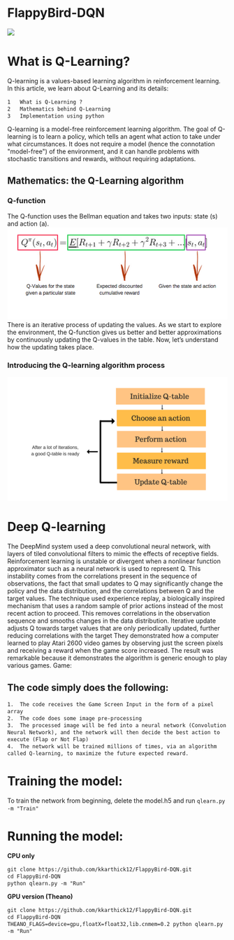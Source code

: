 # FlappyBird-DQN
![](bird.gif)

# What is Q-Learning?
Q-learning is a values-based learning algorithm in reinforcement learning. In this article, we learn about Q-Learning and its details:
```
1	What is Q-Learning ?
2	Mathematics behind Q-Learning
3	Implementation using python
```
Q-learning is a model-free reinforcement learning algorithm. The goal of Q-learning is to learn a policy, which tells an agent what action to take under what circumstances. It does not require a model (hence the connotation "model-free") of the environment, and it can handle problems with stochastic transitions and rewards, without requiring adaptations.

## Mathematics: the Q-Learning algorithm
### Q-function
The Q-function uses the Bellman equation and takes two inputs: state (s) and action (a).
![](Bellman.png) 
There is an iterative process of updating the values. As we start to explore the environment, the Q-function gives us better and better approximations by continuously updating the Q-values in the table.
Now, let’s understand how the updating takes place.

### Introducing the Q-learning algorithm process
 
![](QLearnProcess.png)

# Deep Q-learning
The DeepMind system used a deep convolutional neural network, with layers of tiled convolutional filters to mimic the effects of receptive fields. Reinforcement learning is unstable or divergent when a nonlinear function approximator such as a neural network is used to represent Q. This instability comes from the correlations present in the sequence of observations, the fact that small updates to Q may significantly change the policy and the data distribution, and the correlations between Q and the target values. 
The technique used experience replay, a biologically inspired mechanism that uses a random sample of prior actions instead of the most recent action to proceed. This removes correlations in the observation sequence and smooths changes in the data distribution. Iterative update adjusts Q towards target values that are only periodically updated, further reducing correlations with the target
They demonstrated how a computer learned to play Atari 2600 video games by observing just the screen pixels and receiving a reward when the game score increased. The result was remarkable because it demonstrates the algorithm is generic enough to play various games.
Game:

## The code simply does the following:
```
1.	The code receives the Game Screen Input in the form of a pixel array
2.	The code does some image pre-processing
3.	The processed image will be fed into a neural network (Convolution Neural Network), and the network will then decide the best action to execute (Flap or Not Flap)
4.	The network will be trained millions of times, via an algorithm called Q-learning, to maximize the future expected reward.
```


# Training the model:
To train the network from beginning, delete the model.h5 and run ``` qlearn.py -m "Train" ```

# Running the model:

**CPU only**

```
git clone https://github.com/kkarthick12/FlappyBird-DQN.git
cd FlappyBird-DQN
python qlearn.py -m "Run"
```

**GPU version (Theano)**

```
git clone https://github.com/kkarthick12/FlappyBird-DQN.git
cd FlappyBird-DQN
THEANO_FLAGS=device=gpu,floatX=float32,lib.cnmem=0.2 python qlearn.py -m "Run"
```

